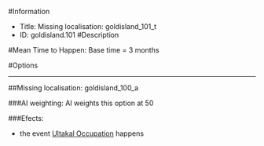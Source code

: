 #Information
 - Title: Missing localisation: goldisland_101_t
 - ID: goldisland.101
#Description

#Mean Time to Happen:
Base time = 3 months

#Options

___
##Missing localisation: goldisland_100_a

###AI weighting:
AI weights this option at 50


###Efects:<ul><li>the event [Ultakal Occupation](../events/ultakal_occupation.md) happens</li></ul>
